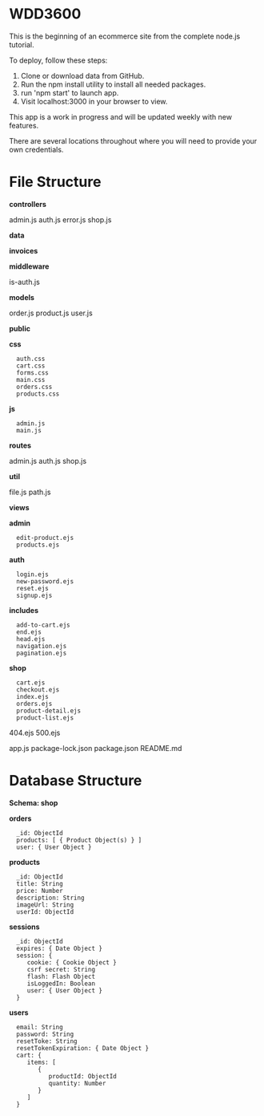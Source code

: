 # WDD3600

This is the beginning of an ecommerce site from the complete node.js tutorial.

To deploy, follow these steps:

1. Clone or download data from GitHub.
2. Run the npm install utility to install all needed 
   packages.
3. run 'npm start' to launch app.
4. Visit localhost:3000 in your browser to view.

This app is a work in progress and will be updated weekly with new features.

There are several locations throughout where you will need to provide your own credentials.

# File Structure

**controllers**

   admin.js
   auth.js
   error.js
   shop.js

**data**

   **invoices**

**middleware**

   is-auth.js


**models**

   order.js
   product.js
   user.js

**public**

   **css**

      auth.css
      cart.css
      forms.css
      main.css
      orders.css
      products.css
   **js**

      admin.js
      main.js

**routes**

   admin.js
   auth.js
   shop.js

**util**

   file.js
   path.js

**views**

   **admin**

      edit-product.ejs
      products.ejs
   **auth**

      login.ejs
      new-password.ejs
      reset.ejs
      signup.ejs
   **includes**

      add-to-cart.ejs
      end.ejs
      head.ejs
      navigation.ejs
      pagination.ejs
   **shop**

      cart.ejs
      checkout.ejs
      index.ejs
      orders.ejs
      product-detail.ejs
      product-list.ejs

   404.ejs
   500.ejs

app.js
package-lock.json
package.json
README.md

# Database Structure

**Schema: shop**

   **orders**

      _id: ObjectId
      products: [ { Product Object(s) } ]
      user: { User Object }

   **products**

      _id: ObjectId
      title: String
      price: Number
      description: String
      imageUrl: String
      userId: ObjectId

   **sessions**

      _id: ObjectId
      expires: { Date Object }
      session: {
         cookie: { Cookie Object }
         csrf secret: String
         flash: Flash Object
         isLoggedIn: Boolean
         user: { User Object }
      }

   **users**

      email: String
      password: String
      resetToke: String
      resetTokenExpiration: { Date Object }
      cart: {
         items: [
            {
               productId: ObjectId
               quantity: Number
            }
         ]
      }
